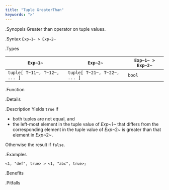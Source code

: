 ```yaml
---
title: "Tuple GreaterThan"
keywords: ">"
---
```


.Synopsis
Greater than operator on tuple values.

.Syntax
`Exp~1~ > Exp~2~`

.Types


| `Exp~1~`                      |  `Exp~2~`                      | `Exp~1~ > Exp~2~`  |
| --- | --- | --- |
| `tuple[ T~11~, T~12~, ... ]` |  `tuple[ T~21~, T~22~, ... ]` | `bool`                |


.Function

.Details

.Description
Yields `true` if 

*  both tuples are not equal, and
*  the left-most element in the tuple value of _Exp~1~_ that differs from the corresponding element in the tuple 
value of _Exp_~2~ is greater than that element in _Exp_~2~.


Otherwise the result if `false`.

.Examples
```rascal-shell
<1, "def", true> > <1, "abc", true>;
```

.Benefits

.Pitfalls

